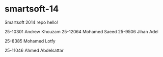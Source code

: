 smartsoft-14
============

Smartsoft 2014 repo
hello!

25-10301 Andrew Khouzam
25-12064 Mohamed Saeed
25-9506 Jihan Adel


25-8385 Mohamed Lotfy













25-11046 Ahmed Abdelsattar
